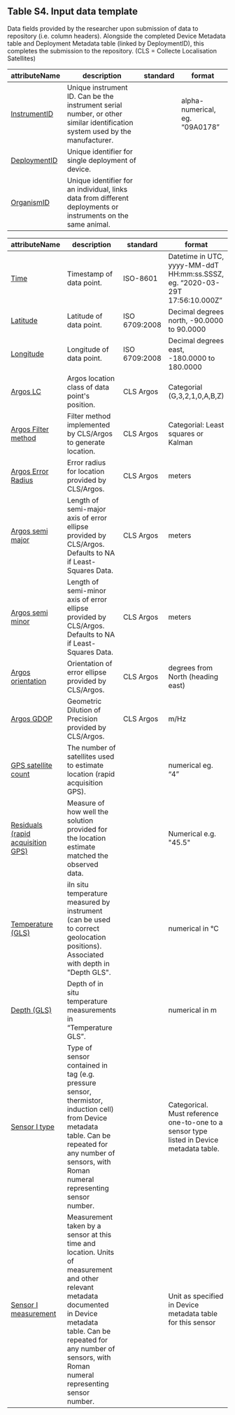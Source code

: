 ## Table S4. Input data template 

Data fields provided by the researcher upon submission of data to repository (i.e. column headers). Alongside the completed Device Metadata table and Deployment Metadata table (linked by DeploymentID), this completes the submission to the repository. (CLS = Collecte Localisation Satellites)

| attributeName | description | standard | format | 
| ------------- | ----------- | -------- | ------ |
| [InstrumentID](fields/instrumentID.md) | Unique instrument ID. Can be the instrument serial number, or other similar identification system used by the manufacturer.| | alpha-numerical, eg. “09A0178”|
| [DeploymentID](fields/deploymentID.md) | Unique identifier for single deployment of device. |  | |
| [OrganismID](fields/organismID.md) | Unique identifier for an individual, links data from different deployments or instruments on the same animal. |  | |

| attributeName | description | standard | format | 
| ------------- | ----------- | -------- | ------ |
| [Time](fields/time.md) | Timestamp of data point. | ISO-8601 | Datetime in UTC, yyyy-MM-ddT HH:mm:ss.SSSZ, eg. “2020-03-29T 17:56:10.000Z”|
| [Latitude](fields/latitude.md) | Latitude of data point. | ISO 6709:2008 | Decimal degrees north, -90.0000 to 90.0000|
| [Longitude](fields/longitude.md) | Longitude of data point. | ISO 6709:2008 | Decimal degrees east, -180.0000 to 180.0000|
| [Argos LC](fields/argosLC.md) | Argos location class of data point's position. | CLS Argos  | Categorial (G,3,2,1,0,A,B,Z)|
| [Argos Filter method](fields/argosFilterMethod.md) | Filter method implemented by CLS/Argos to generate location. | CLS Argos  | Categorial: Least squares or Kalman|
| [Argos Error Radius](fields/argosErrorRadius.md) | Error radius for location provided by CLS/Argos. | CLS Argos  | meters|
| [Argos semi major](fields/argosSemiMajor.md) | Length of semi-major axis of error ellipse provided by CLS/Argos. Defaults to NA if Least-Squares Data. | CLS Argos  | meters|
| [Argos semi minor](fields/argosSemiMinor.md) | Length of semi-minor axis of error ellipse provided by CLS/Argos. Defaults to NA if Least-Squares Data. | CLS Argos  | meters|
| [Argos orientation](fields/argosOrientation.md) | Orientation of error ellipse provided by CLS/Argos. | CLS Argos  | degrees from North (heading east)|
| [Argos GDOP](fields/argosGDOP.md) | Geometric Dilution of Precision provided by CLS/Argos. | CLS Argos  | m/Hz|
| [GPS satellite count](fields/gpsSatelliteCount.md) | The number of satellites used to estimate location (rapid acquisition GPS). |  | numerical eg. “4”|
| [Residuals (rapid acquisition GPS)](fields/residualsGPS.md) | Measure of how well the solution provided for the location estimate matched the observed data. |  | Numerical e.g. "45.5" |
| [Temperature (GLS)](fields/temperatureGLS.md) | iIn situ temperature measured by instrument (can be used to correct geolocation positions). Associated with depth in "Depth GLS". |  | numerical in °C|
| [Depth (GLS)](fields/depthGLS.md) | Depth of in situ temperature measurements in “Temperature GLS”.  |  |numerical in m |
| [Sensor I type](fields/sensorIType.md) | Type of sensor contained in tag (e.g. pressure sensor, thermistor, induction cell) from Device metadata table. Can be repeated for any number of sensors, with Roman numeral representing sensor number. |  | Categorical. Must reference one-to-one to a sensor type listed in Device metadata table.|
| [Sensor I measurement](fields/sensorIMeasurement.md) | Measurement taken by a sensor at this time and location. Units of measurement and other relevant metadata documented in Device metadata table. Can be repeated for any number of sensors, with Roman numeral representing sensor number. |  | Unit as specified in Device metadata table for this sensor|
